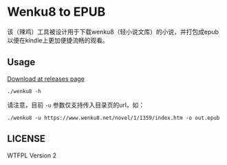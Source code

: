 # Wenku8 to EPUB

该（辣鸡）工具被设计用于下载wenku8（轻小说文库）的小说，并打包成epub以便在kindle上更加便捷流畅的观看。

## Usage

[Download at releases page](https://github.com/popu125/wenku8epub/releases)

`./wenku8 -h`

请注意，目前 `-u` 参数仅支持传入目录页的url，如：

`./wenku8 -u https://www.wenku8.net/novel/1/1359/index.htm -o out.epub`

## LICENSE

WTFPL Version 2
